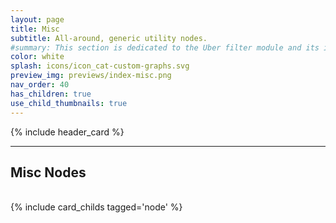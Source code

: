 ```yaml
---
layout: page
title: Misc
subtitle: All-around, generic utility nodes.
#summary: This section is dedicated to the Uber filter module and its inputs.
color: white
splash: icons/icon_cat-custom-graphs.svg
preview_img: previews/index-misc.png
nav_order: 40
has_children: true
use_child_thumbnails: true
---
```


{% include header_card %}

---
## Misc Nodes
<br>
{% include card_childs tagged='node' %}